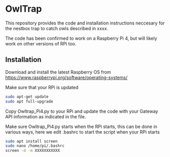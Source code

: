 # OwlTrap
This repository provides the code and installation instructions neccesary for the nestbox trap to catch owls described in xxxx.

The code has been confirmed to work on a Raspberry Pi 4, but will likely work on other versions of RPi too.


## Installation

Download and install the latest Raspberry OS from https://www.raspberrypi.org/software/operating-systems/

Make sure that your RPi is updated 
```bash
sudo apt-get update
sudo apt full-upgrade
```



Copy Owltrap_Pi4.py to your RPi and update the code with your Gateway API information as indicated in the file. 


Make sure Owltrap_Pi4.py starts when the RPi starts, this can be done in various ways, here we edit .bashrc to start the script when your RPi starts

```bash
sudo apt install screen
sudo nano /home/pi/.bashrc
screen -d -m XXXXXXXXXXX
```

